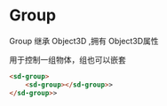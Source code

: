 # Group

Group 继承 Object3D ,拥有 Object3D属性



用于控制一组物体，组也可以嵌套

```html
<sd-group>
    <sd-group></sd-group>>
</sd-group>>
```
